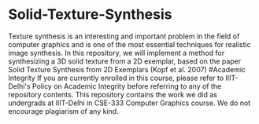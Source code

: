 # Solid-Texture-Synthesis
Texture synthesis is an interesting and important problem in the field of computer graphics and is one of the most essential techniques for realistic image synthesis. In this repository, we will implement a method for synthesizing a 3D solid texture from a 2D exemplar, based on the paper Solid Texture Synthesis from 2D Exemplars (Kopf et al. 2007)
#Academic Integrity
If you are currently enrolled in this course, please refer to IIIT-Delhi's Policy on Academic Integrity before referring to any of the repository contents. This repository contains the work we did as undergrads at IIIT-Delhi in CSE-333 Computer Graphics course. We do not encourage plagiarism of any kind.

